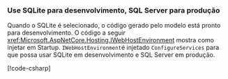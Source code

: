 ### <a name="use-sqlite-for-development-sql-server-for-production"></a>Use SQLite para desenvolvimento, SQL Server para produção

Quando o SQLite é selecionado, o código gerado pelo modelo está pronto para desenvolvimento. O código a seguir <xref:Microsoft.AspNetCore.Hosting.IWebHostEnvironment> mostra como injetar em Startup. `IWebHostEnvironment`é injetado `ConfigureServices` para que possa usar SQLite em desenvolvimento e SQL Server em produção.

[!code-csharp[](~/includes/RP/code/StartupDevProd.cs?name=snippet&highlight=5,10,14)]
